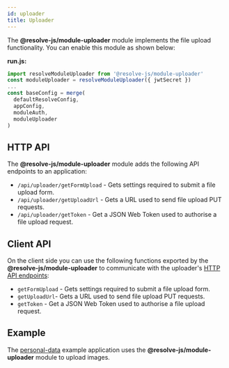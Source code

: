 ```yaml
---
id: uploader
title: Uploader
---
```


The **@resolve-js/module-uploader** module implements the file upload functionality. You can enable this module as shown below:

**run.js:**

```js
import resolveModuleUploader from '@resolve-js/module-uploader'
const moduleUploader = resolveModuleUploader({ jwtSecret })
...
const baseConfig = merge(
  defaultResolveConfig,
  appConfig,
  moduleAuth,
  moduleUploader
)
```

## HTTP API

The **@resolve-js/module-uploader** module adds the following API endpoints to an application:

- `/api/uploader/getFormUpload` - Gets settings required to submit a file upload form.
- `/api/uploader/getUploadUrl` - Gets a URL used to send file upload PUT requests.
- `/api/uploader/getToken` - Get a JSON Web Token used to authorise a file upload request.

## Client API

On the client side you can use the following functions exported by the **@resolve-js/module-uploader** to communicate with the uploader's [HTTP API endpoints](#http-api):

- `getFormUpload` - Gets settings required to submit a file upload form.
- `getUploadUrl`- Gets a URL used to send file upload PUT requests.
- `getToken` - Get a JSON Web Token used to authorise a file upload request.

## Example

The [personal-data](https://github.com/reimagined/resolve/tree/master/examples/js/personal-data) example application uses the **@resolve-js/module-uploader** module to upload images.
